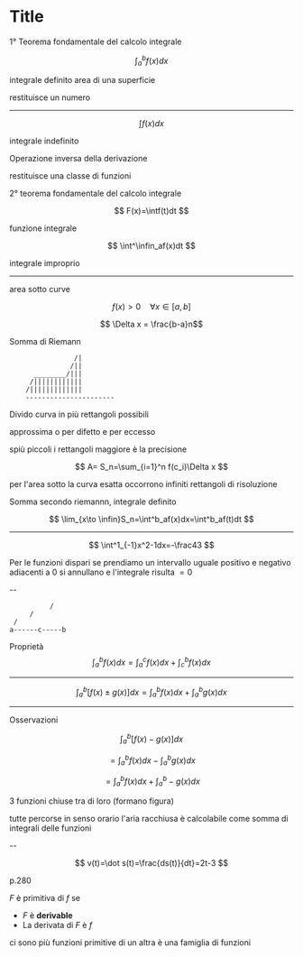 # Title


1° Teorema fondamentale del calcolo integrale

$$
\int^b_af(x)dx
$$

integrale definito
area di una superficie

restituisce un numero

---


$$
\int f(x)dx
$$

integrale indefinito

Operazione inversa della derivazione

restituisce una classe di funzioni

2° teorema fondamentale del calcolo integrale

$$
F(x)=\intf(t)dt
$$

funzione integrale


$$
\int^\infin_af(x)dt
$$

integrale improprio



----



area sotto curve

$$
f(x) > 0\quad \forall x \in [a,b]
$$

$$
\Delta x = \frac{b-a}n$$



Somma di Riemann

                    /|
                   /||
          ________/|||
         /||||||||||||
        /|||||||||||||
		----------------------

Divido curva  in più rettangoli possibili

approssima o per difetto e per eccesso 

spiù piccoli i rettangoli maggiore è la precisione


$$
A= S_n=\sum_{i=1}^n f(c_i)\Delta x
$$

per l'area sotto la curva esatta occorrono infiniti rettangoli di risoluzione

Somma secondo riemannn, integrale definito

$$
\lim_{x\to \infin}S_n=\int^b_af(x)dx=\int^b_af(t)dt
$$


---

$$
\int^1_{-1}x^2-1dx=-\frac43
$$


Per le funzioni dispari se prendiamo un intervallo uguale positivo e negativo adiacenti a $0$ si annullano e l'integrale risulta $=0$


--        

              /  
         / 
     /
    a------c-----b


Proprietà
$$
\int^b_af(x)dx=\int^c_af(x)dx+\int^b_cf(x)dx
$$


---


$$
\int^b_a[f(x)\pm g(x)]dx=\int^b_af(x)dx+\int^b_ag(x)dx
$$



---

Osservazioni


$$
\int^b_a[f(x)-g(x)]dx
$$


$$
=\int^b_af(x)dx-\int^b_ag(x)dx
$$

$$
=\int^b_af(x)dx+\int^b_a-g(x)dx
$$


3 funzioni chiuse tra di loro (formano figura)

tutte percorse in senso orario
l'aria racchiusa è calcolabile come somma di integrali delle funzioni


--

$$
v(t)=\dot s(t)=\frac{ds(t)}{dt}=2t-3
$$


p.280


$F$ è primitiva di $f$ se 
* $F$ è **derivable**
* La  derivata di $F$ è $f$

ci sono più funzioni primitive di un altra
è una famiglia di funzioni
<!--stackedit_data:
eyJoaXN0b3J5IjpbNzMzMTQzNDU4LC0zNjk4MjYyMzQsLTE2ND
c5NzEwMDQsLTI0MTU0MjgzMywtMTc1MDI1MTYwNiwtNTM4NjE4
NTUzLC0xOTQ2NjEzNTgsLTE3MTQwODM1MzVdfQ==
-->
